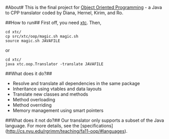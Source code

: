 #About#
This is the final project for [Object Oriented Programming](http://cs.nyu.edu/rgrimm/teaching/fa11-oop/) - a Java to CPP translator coded by Diana, Hernel, Kirim, and Ro.

##How to run##
First off, you need [xtc](http://cs.nyu.edu/rgrimm/xtc/).  Then,

    cd xtc/
    cp src/xtc/oop/magic.sh magic.sh
    source magic.sh JAVAFILE
    
or

    cd xtc/
    java xtc.oop.Translator -translate JAVAFILE

##What does it do?##
- Resolve and translate all dependencies in the same package
- Inheritance using vtables and data layouts
- Translate new classes and methods
- Method overloading
- Method overriding
- Memory management using smart pointers

##What does it not do?##
Our translator only supports a subset of the Java language. For more details, see the [specifications] (http://cs.nyu.edu/rgrimm/teaching/fa11-oop/#languages).